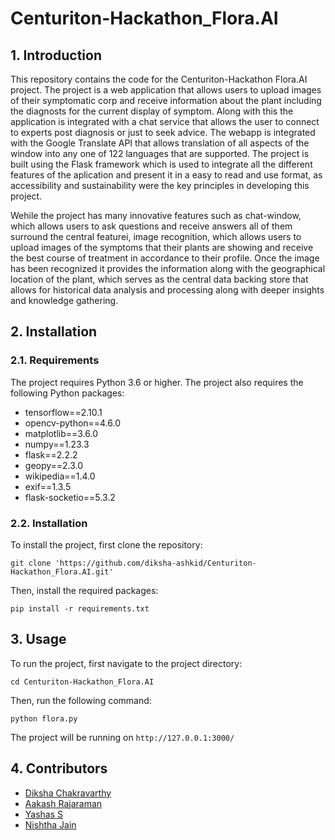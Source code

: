 # Centuriton-Hackathon_Flora.AI

## 1. Introduction

This repository contains the code for the Centuriton-Hackathon Flora.AI project. The project is a web application that allows users to upload images of their symptomatic corp and receive information about the plant including the diagnosts for the current display of symptom. Along with this the application is integrated with a chat service that allows the user to connect to experts post diagnosis or just to seek advice. The webapp is integrated with the Google Translate API that allows translation of all aspects of the window into any one of 122 languages that are supported. The project is built using the Flask framework which is used to integrate all the different features of the aplication and present it in a easy to read and use format, as accessibility and sustainability were the key principles in developing this project.

Wehile the project has many innovative features such as chat-window, which allows users to ask questions and receive answers all of them surround the central featurei, image recognition, which allows users to upload images of the symptoms that their plants are showing and receive the best course of treatment in accordance to their profile. Once the image has been recognized it provides the information along with the geographical location of the plant, which serves as the central data backing store that allows for historical data analysis and processing along with deeper insights and knowledge gathering.

## 2. Installation

### 2.1. Requirements

The project requires Python 3.6 or higher. The project also requires the following Python packages:

  * tensorflow==2.10.1
  * opencv-python==4.6.0
  * matplotlib==3.6.0
  * numpy==1.23.3
  * flask==2.2.2
  * geopy==2.3.0
  * wikipedia==1.4.0
  * exif==1.3.5
  * flask-socketio==5.3.2

### 2.2. Installation

To install the project, first clone the repository:

`git clone 'https://github.com/diksha-ashkid/Centuriton-Hackathon_Flora.AI.git'`

Then, install the required packages:

`pip install -r requirements.txt`

## 3. Usage

To run the project, first navigate to the project directory:

`cd Centuriton-Hackathon_Flora.AI`

Then, run the following command:

`python flora.py`

The project will be running on `http://127.0.0.1:3000/`

## 4. Contributors

  * [Diksha Chakravarthy](https://github.com/diksha-ashkid)
  * [Aakash Rajaraman](https://github.com/aakashrajaraman)
  * [Yashas S](https://github.com/Yashas2001)
  * [Nishtha Jain](https://github.com/2002nishthajain)

